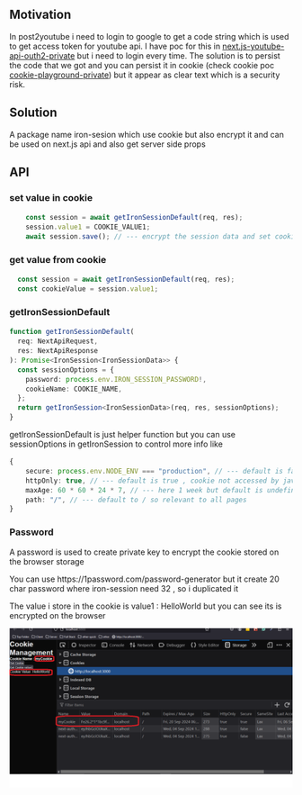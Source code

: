 <h2>Motivation</h2>
In post2youtube i need to login to google to get a code string which is used to get access token for youtube api. I have poc for this in <a href='https://github.com/NathanKr/next.js-youtube-api-outh2-private'>next.js-youtube-api-outh2-private</a> but i need to login every time. The solution is to persist the code that we got and you can persist it in cookie (check cookie poc <a href='https://github.com/NathanKr/cookie-playground-private'>cookie-playground-private</a>) but it appear as clear text which is a security risk. 

<h2>Solution</h2>
A package name iron-sesion which use cookie but also encrypt it and can be used on next.js api and also get server side props

<h2>API</h2>

<h3>set value in cookie</h3>

```ts
    const session = await getIronSessionDefault(req, res);
    session.value1 = COOKIE_VALUE1;
    await session.save(); // --- encrypt the session data and set cookie
```

<h3>get value from cookie</h3>

```ts
  const session = await getIronSessionDefault(req, res);
  const cookieValue = session.value1;

```

<h3>getIronSessionDefault</h3>


```ts
function getIronSessionDefault(
  req: NextApiRequest,
  res: NextApiResponse
): Promise<IronSession<IronSessionData>> {
  const sessionOptions = {
    password: process.env.IRON_SESSION_PASSWORD!,
    cookieName: COOKIE_NAME,
  };
  return getIronSession<IronSessionData>(req, res, sessionOptions);
}
```
getIronSessionDefault is just helper function but you can use sessionOptions in getIronSession to control more info like 

```ts
{
    secure: process.env.NODE_ENV === "production", // --- default is false so can be used in http and https
    httpOnly: true, // --- default is true , cookie not accessed by javascript code on the browser
    maxAge: 60 * 60 * 24 * 7, // --- here 1 week but default is undefined so cookie delete when browser close
    path: "/", // --- default to / so relevant to all pages
}
```

<h3>Password</h3>
<p> A password is used to create private key to encrypt the cookie stored on the browser storage</p>

<p>You can use https://1password.com/password-generator but it create 20 char password where iron-session need 32 , so i duplicated it</p>

<p>The value i store in the cookie is value1 : HelloWorld but you can see its is encrypted on the browser</p>

<img src='./figs/cookie-encrypyted-by-iron-session.png'>